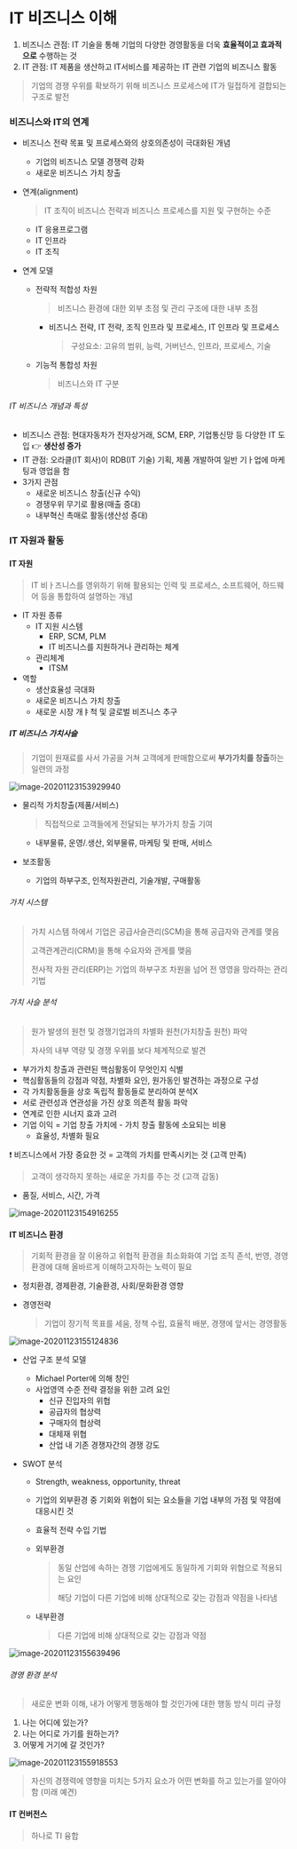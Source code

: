 # IT 비즈니스 이해

1. 비즈니스 관점: IT 기술을 통해 기업의 다양한 경영활동을 더욱 **효율적이고 효과적으로** 수행하는 것
2. IT 관점: IT 제품을 생산하고 IT서비스를 제공하는 IT 관련 기업의 비즈니스 활동

> 기업의 경쟁 우위를 확보하기 위해 비즈니스 프로세스에 IT가 밀접하게 결합되는 구조로 발전

### 비즈니스와 IT의 연계

- 비즈니스 전략 목표 및 프로세스와의 상호의존성이 극대화된 개념

  - 기업의 비즈니스 모델 경쟁력 강화
  - 새로운 비즈니스 가치 창출

- 연계(alignment)

  > IT 조직이 비즈니스 전략과 비즈니스 프로세스를 지원 및 구현하는 수준

  - IT 응용프로그램
  - IT 인프라
  - IT 조직

- 연계 모델

  - 전략적 적합성  차원

    > 비즈니스 환경에 대한 외부 초점 및 관리 구조에 대한 내부 초점

    - 비즈니스 전략, IT 전략, 조직 인프라 및 프로세스, IT 인프라 및 프로세스

      > 구성요소: 고유의 범위, 능력, 거버넌스, 인프라, 프로세스, 기술

  - 기능적 통합성  차원

    > 비즈니스와 IT 구분

###### IT 비즈니스 개념과 특성

- 비즈니스 관점: 현대자동차가 전자상거래, SCM, ERP, 기업통신망 등 다양한 IT 도입 :point_right: **생산성 증가**
- IT 관점: 오라클(IT 회사)이 RDB(IT 기술) 기획, 제품 개발하여 일반 기ㅏ업에 마케팅과 영업을 함
- 3가지 관점
  - 새로운 비즈니스 창출(신규 수익)
  - 경쟁우위 무기로 활용(매출 증대)
  - 내부혁신 촉매로 활동(생산성 증대)

### IT 자원과 활동

#### IT 자원

> IT 비ㅏ즈니스를 영위하기 위해 활용되는 인력 및 프로세스, 소프트웨어, 하드웨어 등을 통합하여 설명하는 개념

- IT 자원 종류
  - IT 지원 시스템
    - ERP, SCM, PLM
    - IT 비즈니스를 지원하거나 관리하는 체계
  - 관리체계
    - ITSM
- 역할
  - 생산효율성 극대화
  - 새로운 비즈니스 가치 창출
  - 새로운 시장 개ㅑ척 및 글로벌 비즈니스 추구

##### IT 비즈니스 가치사슬

> 기업이 원재료를 사서 가공을 거쳐 고객에게 판매함으로써 **부가가치를 창출**하는 일련의 과정

![image-20201123153929940](./image/image-20201123153929940.png)

- 물리적 가치창출(제품/서비스)

  > 직접적으로 고객들에게 전달되는 부가가치 창출 기여

  - 내부물류, 운영/.생산, 외부물류, 마케팅 및 판매, 서비스

- 보조활동

  - 기업의 하부구조, 인적자원관리, 기술개발, 구매활동

###### 가치 시스템

> 가치 시스템 하에서 기업은 공급사슬관리(SCM)을 통해 공급자와 관계를 맺음
>
> 고객관계관리(CRM)을 통해 수요자와 관게를 맺음
>
> 전사적 자원 관리(ERP)는 기업의 하부구조 차원을 넘어 전 영영을 망라하는 관리 기법

###### 가치 사슬 분석

> 원가 발생의 원천 및 경쟁기업과의 차별화 원천(가치창출 원천) 파악
>
> 자사의 내부 역량 및 경쟁 우위를 보다 체계적으로 발견

- 부가가치 창출과 관련된 핵심활동이 무엇인지 식별
- 핵심활동들의 강점과 약점, 차별화 요인, 원가동인 발견하는 과정으로 구성
- 각 가치활동들을 상호 독립적 활동들로 분리하여 분석X
- 서로 관련성과 연관성을 가진 상호 의존적 활동 파악
- 연계로 인한 시너지 효과 고려
- 기업 이익 = 기업 창출 가치에 - 가치 창출 활동에 소요되는 비용
  - 효율성, 차별화 필요

:exclamation: 비즈니스에서 가장 중요한 것 = 고객의 가치를 만족시키는 것 (고객 만족)

> 고객이 생각하지 못하는 새로운 가치를 주는 것 (고객 감동)

- 품질, 서비스, 시간, 가격

![image-20201123154916255](.\image\image-20201123154916255.png)



#### IT 비즈니스 환경

> 기회적 환경을 잘 이용하고 위협적 환경을 최소화화여 기업 조직 존석, 번영, 경영 환경에 대해 올바르게 이해하고자하는 노력이 필요

- 정치환경, 경제환경, 기술환경, 사회/문화환경 영향

- 경영전략

  > 기업이 장기적 목표를 세움, 정책 수립, 효율적 배분, 경쟁에 앞서는 경영활동

![image-20201123155124836](.\image\image-20201123155124836.png)

- 산업 구조 분석 모델

  - Michael Porter에 의해 창인
  - 사업영역 수준 전략 결정을 위한 고려 요인
    - 신규 진입자의 위협
    - 공급자의 협상력
    - 구매자의 협상력
    - 대체재 위협
    - 산업 내 기존 경쟁자간의 경쟁 강도

- SWOT 분석

  - Strength, weakness, opportunity, threat

  - 기업의 외부환경 중 기회와 위협이 되는 요소들을 기업 내부의 가점 및 약점에 대응시킨 것

  - 효율적 전략 수입 기법

  - 외부환경

    > 동일 산업에 속하는 경쟁 기업에게도 동일하게 기회와 위협으로 적용되는 요인
    >
    > 해당 기업이 다른 기업에 비해 상대적으로 갖는 강점과 약점을 나타냄

  - 내부환경

    > 다른 기업에 비해 상대적으로 갖는 강점과 약점

![image-20201123155639496](.\image\image-20201123155639496.png)

###### 경영 환경 분석

> 새로운 변화 이해, 내가 어떻게 행동해야 할 것인가에 대한 행동 방식 미리 규정

1. 나는 어디에 있는가?
2. 나는 어디로 가기를 원하는가?
3. 어떻게 거기에 갈 것인가?

![image-20201123155918553](.\image\image-20201123155918553.png)

> 자신의 경쟁력에 영향을 미치는 5가지 요소가 어떤 변화를 하고 있는가를 알아야 함 (미래 예견)

#### IT 컨버전스

> 하나로 TI 융합
